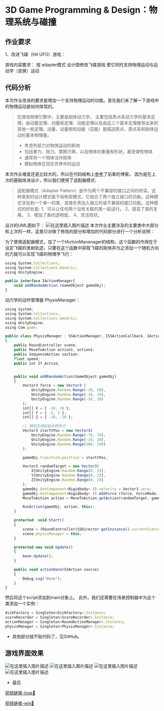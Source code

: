 # 3D Game Programming & Design：物理系统与碰撞
## 作业要求
1、改进飞碟（Hit UFO）游戏：

游戏内容要求：
按 adapter模式 设计图修改飞碟游戏
使它同时支持物理运动与运动学（变换）运动

## 代码分析
本次作业改进的要求是增加一个支持物理运动的功能。首先我们来了解一下游戏中的物理运动是如何体现的。
>在游戏物理引擎中，主要是刚体动力学。
>主要包括质点系动力学的基本定理，由动量定理、动量矩定理、动能定理以及由这三个基本定理推导出来的其他一些定理。动量、动量矩和动能（见能）是描述质点、质点系和刚体运动的基本物理量。
>- 考虑外部力对物体运动的影响
>- 包括重力、阻力、摩擦力等，以及物体的重量和形状，甚至弹性物体
>- 通常将一个物体当作刚体
>- 模拟物体在现实世界中的运动

本次作业难度还是比较大的，所以在代码结构上[参考](https://blog.csdn.net/qq_36297981/article/details/80072648)了前辈的博客。
因为是在上次的基础改进设计，所以我们使用了适配器模式:
>适配器模式（Adapter Pattern）是作为两个不兼容的接口之间的桥梁。这种类型的设计模式属于结构型模式，它结合了两个独立接口的功能。这种模式涉及到一个单一的类，该类负责加入独立的或不兼容的接口功能。这种模式的好处是:
1、可以让任何两个没有关联的类一起运行。 
2、提高了类的复用。
 3、增加了类的透明度。
  4、灵活性好。

设计的UML图如下：
![在这里插入图片描述](https://img-blog.csdnimg.cn/2019101811451664.png?x-oss-process=image/watermark,type_ZmFuZ3poZW5naGVpdGk,shadow_10,text_aHR0cHM6Ly9ibG9nLmNzZG4ubmV0L3dlaXhpbl80MDM3NzY5MQ==,size_16,color_FFFFFF,t_70)
本次作业主要涉及的主要类中大部分和上次的一样，这里只对做了修改的部分和增加的代码部分进行一个分析说明：

为了使用适配器模式，加了一个IActionMananager的结构，这个函数的作用在于设定飞碟的发射轨迹，只要在这个函数中获取飞碟的刚体并为之添加一个随机方向的力就可以实现飞碟的物理学飞行：
```javascript
using System.Collections;
using System.Collections.Generic;
using UnityEngine;

public interface IActionManager{
	void addRandomAction (GameObject gameObj);
}
```
动力学的动作管理器 PhysisManager：
```javascript
using System;
using System.Collections;
using System.Collections.Generic;
using UnityEngine;
using Com.game;

public class PhysisManager : SSActionManager, ISSActionCallback, IActionManager
{
	public RoundController scene;
	public MoveToAction action1, action2;
	public SequenceAction saction;
	float speed;
	public int If_Active;


	public void addRandomAction(GameObject gameObj)
	{
		Vector3 force = new Vector3 (
			UnityEngine.Random.Range(-10, 10),
			UnityEngine.Random.Range(-10, 10),
			UnityEngine.Random.Range(-10, 10)
		);
		int[] X = { -20, 20 };
		int[] Y = { -5, 5 };
		int[] Z = { -20, -20 };

		// 随机生成起始点和终点
		Vector3 starttPos = new Vector3(
			UnityEngine.Random.Range(-70, 70),
			UnityEngine.Random.Range(-10, 10),
			UnityEngine.Random.Range(100, 150)
		);

		gameObj.transform.position = starttPos;

		Vector3 randomTarget = new Vector3(
			X[UnityEngine.Random.Range(0, 2)],
			Y[UnityEngine.Random.Range(0, 2)],
			Z[UnityEngine.Random.Range(0, 2)]
		);
		gameObj.GetComponent<Rigidbody> ().velocity = Vector3.zero;
		gameObj.GetComponent<Rigidbody> ().AddForce (force, ForceMode.Impulse);
		MoveToAction action = MoveToAction.getAction(randomTarget, gameObj.GetComponent<DiskData>().speed);

		RunAction(gameObj, action, this);
	}

	protected  void Start()
	{
		scene = (RoundController)SSDirector.getInstance().currentScenceController;
		scene.physisManager = this;
	}

	protected new void Update()
	{
		base.Update();
	}

	public void actionDone(SSAction source)
	{
		Debug.Log("Done");
	}
}

```
然后将这个script添加到main对象上。
此外，我们还需要在场景控制器中为这个类添加一个实例：
```javascript
diskFactory = Singleton<DiskFactory>.Instance;
scoreRecorder = Singleton<ScoreRecorder>.Instance;
actionManager = Singleton<RoundActionManager>.Instance;
physisManager = Singleton<PhysisManager>.Instance;
```
- 其他部分就不贴代码了，见GitHub。

## 游戏界面效果
![在这里插入图片描述](https://img-blog.csdnimg.cn/20191018115444117.png?x-oss-process=image/watermark,type_ZmFuZ3poZW5naGVpdGk,shadow_10,text_aHR0cHM6Ly9ibG9nLmNzZG4ubmV0L3dlaXhpbl80MDM3NzY5MQ==,size_16,color_FFFFFF,t_70)
![在这里插入图片描述](https://img-blog.csdnimg.cn/20191018115454763.png?x-oss-process=image/watermark,type_ZmFuZ3poZW5naGVpdGk,shadow_10,text_aHR0cHM6Ly9ibG9nLmNzZG4ubmV0L3dlaXhpbl80MDM3NzY5MQ==,size_16,color_FFFFFF,t_70)
![在这里插入图片描述](https://img-blog.csdnimg.cn/20191018115505209.png?x-oss-process=image/watermark,type_ZmFuZ3poZW5naGVpdGk,shadow_10,text_aHR0cHM6Ly9ibG9nLmNzZG4ubmV0L3dlaXhpbl80MDM3NzY5MQ==,size_16,color_FFFFFF,t_70)
![在这里插入图片描述](https://img-blog.csdnimg.cn/20191018115514939.png?x-oss-process=image/watermark,type_ZmFuZ3poZW5naGVpdGk,shadow_10,text_aHR0cHM6Ly9ibG9nLmNzZG4ubmV0L3dlaXhpbl80MDM3NzY5MQ==,size_16,color_FFFFFF,t_70)
- 最后

[视频链接-lose🔗](https://pan.baidu.com/s/1D19_ZbLBL0JgTWjWuyJkyQ&shfl=sharepset)

[视频链接-win🔗](https://pan.baidu.com/s/1d6HWlyeKXLZT2BoGGEg18g&shfl=sharepset)


